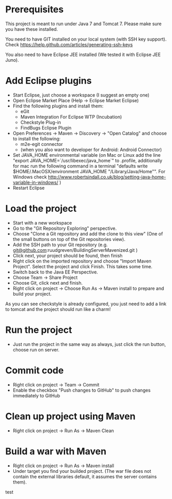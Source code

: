 # Prerequisites 
This project is meant to run under Java 7 and Tomcat 7. Please make sure you have these installed.

You need to have GIT installed on your local system (with SSH key support). Check https://help.github.com/articles/generating-ssh-keys

You also need to have Eclipse JEE installed (We tested it with Eclipse JEE Juno).


# Add Eclipse plugins
- Start Eclipse, just choose a workspace (I suggest an empty one)
- Open Eclipse Market Place (Help -> Eclipse Market Eclipse)
- Find the following plugins and install them:
    - eGit
    - Maven Integration For Eclipse WTP (Incubation)
    - Checkstyle Plug-in
    - FindBugs Eclipse Plugin
- Open Preferences -> Maven -> Discovery -> "Open Catalog" and choose to install the following:
    - m2e-egit connector
    - (when you also want to developer for Android: Android Connector)
- Set JAVA_HOME environmental variable (on Mac or Linux add the line "export JAVA_HOME=\`/usr/libexec/java_home\`" to .profile, additionally for mac run the following command in a terminal "defaults write $HOME/.MacOSX/environment JAVA_HOME "/Library/Java/Home"". For Windows check http://www.robertsindall.co.uk/blog/setting-java-home-variable-in-windows/ )
- Restart Eclipse


# Load the project
- Start with a new workspace
- Go to the "Git Repository Exploring" perspective.
- Choose "Clone a Git repository and add the clone to this view" (One of the small buttons on top of the Git repositories view).
- Add the SSH path to your Git repository (e.g. git@github.com:ruudgreven/BuildingServerMavenized.git )
- Click next, your project should be found, then finish
- Right click on the imported repository and choose "Import Maven Project". Select the project and click Finish. This takes some time.
- Switch back to the Java EE Perspective.
- Choose Team -> Share Project
- Choose Git, click next and finish.
- Right click on project -> Choose Run As -> Maven install to prepare and build your project.

As you can see checkstyle is already configured, you just need to add a link to tomcat and the project should run like a charm!

# Run the project
- Just run the project in the same way as always, just click the run button, choose run on server.

# Commit code
- Right click on project -> Team -> Commit
- Enable the checkbox "Push changes to GitHub" to push changes immediately to GitHub

# Clean up project using Maven
- Right click on project -> Run As -> Maven Clean

# Build a war with Maven
- Right click on project -> Run As -> Maven install
- Under target you find your builded project. (The war file does not contain the external libraries default, it assumes the server contains them).

test